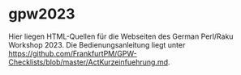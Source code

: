 # gpw2023

Hier liegen HTML-Quellen für die Webseiten des German Perl/Raku Workshop 2023.
Die Bedienungsanleitung liegt unter https://github.com/FrankfurtPM/GPW-Checklists/blob/master/ActKurzeinfuehrung.md.
